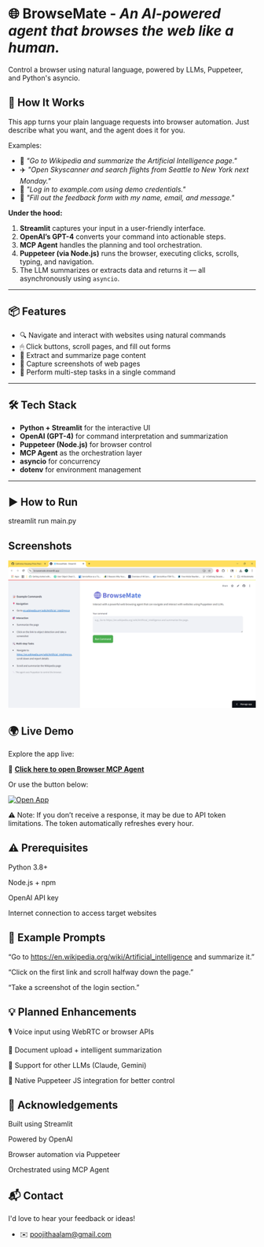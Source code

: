 # 🌐 BrowseMate - *An AI-powered agent that browses the web like a human.*

Control a browser using natural language, powered by LLMs, Puppeteer, and Python's asyncio.

## 🚀 How It Works

This app turns your plain language requests into browser automation. Just describe what you want, and the agent does it for you.

Examples:

- 🧠 *"Go to Wikipedia and summarize the Artificial Intelligence page."*
- ✈️ *"Open Skyscanner and search flights from Seattle to New York next Monday."*
- 🔐 *"Log in to example.com using demo credentials."*
- 📝 *"Fill out the feedback form with my name, email, and message."*

**Under the hood:**

1. **Streamlit** captures your input in a user-friendly interface.
2. **OpenAI’s GPT-4** converts your command into actionable steps.
3. **MCP Agent** handles the planning and tool orchestration.
4. **Puppeteer (via Node.js)** runs the browser, executing clicks, scrolls, typing, and navigation.
5. The LLM summarizes or extracts data and returns it — all asynchronously using `asyncio`.

---

## 📦 Features

- 🔍 Navigate and interact with websites using natural commands
- 🖱 Click buttons, scroll pages, and fill out forms
- 📝 Extract and summarize page content
- 📸 Capture screenshots of web pages
- 🔄 Perform multi-step tasks in a single command

---

## 🛠 Tech Stack

- **Python + Streamlit** for the interactive UI
- **OpenAI (GPT-4)** for command interpretation and summarization
- **Puppeteer (Node.js)** for browser control
- **MCP Agent** as the orchestration layer
- **asyncio** for concurrency
- **dotenv** for environment management

---

## ▶️ How to Run

streamlit run main.py



## Screenshots

![App Screenshot](https://github.com/PoojithaAlam/BrowseMate/blob/92f4185ec12708be640b376afab984055a971716/BrowseMate.png)


##  🌍 Live Demo

Explore the app live:

🔗 **[Click here to open Browser MCP Agent](https://browsemate.streamlit.app/)**

Or use the button below:

<p align="left">
  <a href="https://your-app-url.streamlit.app" target="_blank">
    <img src="https://img.shields.io/badge/Open%20App-Click%20Here-brightgreen?style=for-the-badge" alt="Open App">
  </a>
</p>

⚠️ Note: If you don’t receive a response, it may be due to API token limitations. The token automatically refreshes every hour.

## ⚠️ Prerequisites
Python 3.8+

Node.js + npm

OpenAI API key

Internet connection to access target websites


## 📄 Example Prompts

“Go to https://en.wikipedia.org/wiki/Artificial_intelligence and summarize it.”

“Click on the first link and scroll halfway down the page.”

“Take a screenshot of the login section.”


## 💡 Planned Enhancements

🎙️ Voice input using WebRTC or browser APIs

📄 Document upload + intelligent summarization

🧠 Support for other LLMs (Claude, Gemini)

🔧 Native Puppeteer JS integration for better control
## 🙌 Acknowledgements

Built using Streamlit

Powered by OpenAI

Browser automation via Puppeteer

Orchestrated using MCP Agent

## 📬 Contact

I'd love to hear your feedback or ideas!

- ✉️ poojithaalam@gmail.com
